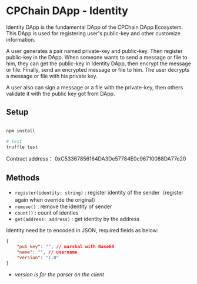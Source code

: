 # CPChain DApp - Identity

Identity DApp is the fundamental DApp of the CPChain DApp Ecosystem. This DApp is used for registering user's public-key and other customize information.

A user generates a pair named private-key and public-key. Then register public-key in the DApp. When someone wants to send a message or file to him, they can get the public-key in Identity DApp, then encrypt the message or file. Finally, send an encrypted message or file to him. The user decrypts a message or file with his private key.

A user also can sign a message or a file with the private-key, then others validate it with the public key got from DApp.

## Setup

```bash

npm install

# test
truffle test

```

Contract address： 0xC53367856164DA3De57784E0c96710088DA77e20

## Methods

+ `register(identity: string)` : register identity of the sender（register again when override the original）
+ `remove()` : remove the identity of sender
+ `count()` : count of identies
+ `get(address: address)` : get identity by the address

Identity need be to encoded in JSON, required fields as below:

```json
{
    "pub_key": "", // marshal with Base64
    "name": "", // username
    "version": "1.0"
}
```

+ *version is for the parser on the client*
